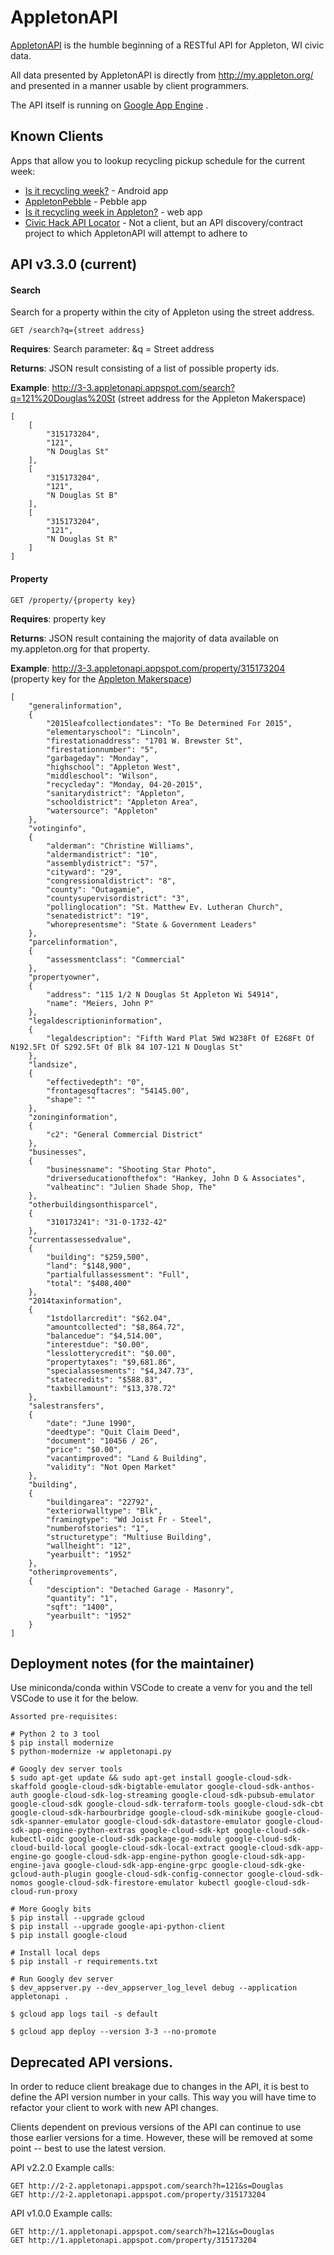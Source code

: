 AppletonAPI
===========

[AppletonAPI](http://appletonapi.appspot.com/) is the humble beginning of a RESTful API for Appleton, WI civic data.

All data presented by AppletonAPI is directly from http://my.appleton.org/ and presented in a manner usable by client programmers.

The API itself is running on [Google App Engine](https://developers.google.com/appengine/) .

## Known Clients

Apps that allow you to lookup recycling pickup schedule for the current week:

* [Is it recycling week?](https://github.com/mikeputnam/isitrecyclingweek) - Android app
* [AppletonPebble](https://github.com/zo0o0ot/AppletonPebble) - Pebble app
* [Is it recycling week in Appleton?](https://github.com/dhmncivichacks/isitrecycling) - web app
* [Civic Hack API Locator](https://github.com/mrosack/civic-hack-api-locator) - Not a client, but an API discovery/contract project to which AppletonAPI will attempt to adhere to

## API v3.3.0 (current)

#### Search

Search for a property within the city of Appleton using the street address.

    GET /search?q={street address}

**Requires**: Search parameter: &q = Street address

**Returns**: JSON result consisting of a list of possible property ids.

**Example**: http://3-3.appletonapi.appspot.com/search?q=121%20Douglas%20St (street address for the Appleton Makerspace)

```
[
    [
        "315173204",
        "121",
        "N Douglas St"
    ],
    [
        "315173204",
        "121",
        "N Douglas St B"
    ],
    [
        "315173204",
        "121",
        "N Douglas St R"
    ]
]
```

#### Property

    GET /property/{property key}

**Requires**: property key

**Returns**: JSON result containing the majority of data available on my.appleton.org for that property.

**Example**: http://3-3.appletonapi.appspot.com/property/315173204 (property key for the [Appleton Makerspace](http://appletonmakerspace.org))

```
[
    "generalinformation",
    {
        "2015leafcollectiondates": "To Be Determined For 2015",
        "elementaryschool": "Lincoln",
        "firestationaddress": "1701 W. Brewster St",
        "firestationnumber": "5",
        "garbageday": "Monday",
        "highschool": "Appleton West",
        "middleschool": "Wilson",
        "recycleday": "Monday, 04-20-2015",
        "sanitarydistrict": "Appleton",
        "schooldistrict": "Appleton Area",
        "watersource": "Appleton"
    },
    "votinginfo",
    {
        "alderman": "Christine Williams",
        "aldermandistrict": "10",
        "assemblydistrict": "57",
        "cityward": "29",
        "congressionaldistrict": "8",
        "county": "Outagamie",
        "countysupervisordistrict": "3",
        "pollinglocation": "St. Matthew Ev. Lutheran Church",
        "senatedistrict": "19",
        "whorepresentsme": "State & Government Leaders"
    },
    "parcelinformation",
    {
        "assessmentclass": "Commercial"
    },
    "propertyowner",
    {
        "address": "115 1/2 N Douglas St Appleton Wi 54914",
        "name": "Meiers, John P"
    },
    "legaldescriptioninformation",
    {
        "legaldescription": "Fifth Ward Plat 5Wd W238Ft Of E268Ft Of N192.5Ft Of S292.5Ft Of Blk 84 107-121 N Douglas St"
    },
    "landsize",
    {
        "effectivedepth": "0",
        "frontagesqftacres": "54145.00",
        "shape": ""
    },
    "zoninginformation",
    {
        "c2": "General Commercial District"
    },
    "businesses",
    {
        "businessname": "Shooting Star Photo",
        "driverseducationofthefox": "Hankey, John D & Associates",
        "valheatinc": "Julien Shade Shop, The"
    },
    "otherbuildingsonthisparcel",
    {
        "310173241": "31-0-1732-42"
    },
    "currentassessedvalue",
    {
        "building": "$259,500",
        "land": "$148,900",
        "partialfullassessment": "Full",
        "total": "$408,400"
    },
    "2014taxinformation",
    {
        "1stdollarcredit": "$62.04",
        "amountcollected": "$8,864.72",
        "balancedue": "$4,514.00",
        "interestdue": "$0.00",
        "lesslotterycredit": "$0.00",
        "propertytaxes": "$9,681.86",
        "specialassesments": "$4,347.73",
        "statecredits": "$588.83",
        "taxbillamount": "$13,378.72"
    },
    "salestransfers",
    {
        "date": "June 1990",
        "deedtype": "Quit Claim Deed",
        "document": "10456 / 26",
        "price": "$0.00",
        "vacantimproved": "Land & Building",
        "validity": "Not Open Market"
    },
    "building",
    {
        "buildingarea": "22792",
        "exteriorwalltype": "Blk",
        "framingtype": "Wd Joist Fr - Steel",
        "numberofstories": "1",
        "structuretype": "Multiuse Building",
        "wallheight": "12",
        "yearbuilt": "1952"
    },
    "otherimprovements",
    {
        "desciption": "Detached Garage - Masonry",
        "quantity": "1",
        "sqft": "1400",
        "yearbuilt": "1952"
    }
]
```

## Deployment notes (for the maintainer)
Use miniconda/conda within VSCode to create a venv for you and the tell VSCode to use it for the below.
```
Assorted pre-requisites:

# Python 2 to 3 tool
$ pip install modernize
$ python-modernize -w appletonapi.py

# Googly dev server tools
$ sudo apt-get update && sudo apt-get install google-cloud-sdk-skaffold google-cloud-sdk-bigtable-emulator google-cloud-sdk-anthos-auth google-cloud-sdk-log-streaming google-cloud-sdk-pubsub-emulator google-cloud-sdk google-cloud-sdk-terraform-tools google-cloud-sdk-cbt google-cloud-sdk-harbourbridge google-cloud-sdk-minikube google-cloud-sdk-spanner-emulator google-cloud-sdk-datastore-emulator google-cloud-sdk-app-engine-python-extras google-cloud-sdk-kpt google-cloud-sdk-kubectl-oidc google-cloud-sdk-package-go-module google-cloud-sdk-cloud-build-local google-cloud-sdk-local-extract google-cloud-sdk-app-engine-go google-cloud-sdk-app-engine-python google-cloud-sdk-app-engine-java google-cloud-sdk-app-engine-grpc google-cloud-sdk-gke-gcloud-auth-plugin google-cloud-sdk-config-connector google-cloud-sdk-nomos google-cloud-sdk-firestore-emulator kubectl google-cloud-sdk-cloud-run-proxy

# More Googly bits
$ pip install --upgrade gcloud
$ pip install --upgrade google-api-python-client
$ pip install google-cloud

# Install local deps
$ pip install -r requirements.txt

# Run Googly dev server
$ dev_appserver.py --dev_appserver_log_level debug --application appletonapi .

$ gcloud app logs tail -s default

$ gcloud app deploy --version 3-3 --no-promote
```
## Deprecated API versions.

In order to reduce client breakage due to changes in the API, it is best to define the API version number in your calls. This way you will have time to refactor your client to work with new API changes.

Clients dependent on previous versions of the API can continue to use those earlier versions for a time. However, these will be removed at some point -- best to use the latest version.

API v2.2.0 Example calls:

    GET http://2-2.appletonapi.appspot.com/search?h=121&s=Douglas
    GET http://2-2.appletonapi.appspot.com/property/315173204


API v1.0.0 Example calls:

    GET http://1.appletonapi.appspot.com/search?h=121&s=Douglas
    GET http://1.appletonapi.appspot.com/property/315173204

